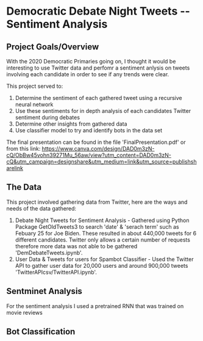 # Democratic Debate Night Tweets -- Sentiment Analysis

## Project Goals/Overview

With the 2020 Democratic Primaries going on, I thought it would be interesting to use Twitter data and perfomr a sentiment anlysis on tweets involving each candidate in order to see if any trends were clear. 

This project served to:

1. Determine the sentiment of each gathered tweet using a recursive neural network
2. Use these sentiments for in depth analysis of each candidates Twitter sentiment during debates
3. Determine other insights from gathered data
4. Use classifier model to try and identify bots in the data set

The final presentation can be found in the file 'FinalPresentation.pdf' or from this link:
https://www.canva.com/design/DAD0m3zN-cQ/ObBw45vohn39271Mu_56aw/view?utm_content=DAD0m3zN-cQ&utm_campaign=designshare&utm_medium=link&utm_source=publishsharelink

## The Data

This project involved gathering data from Twitter, here are the ways and needs of the data gathered:

1. Debate Night Tweets for Sentiment Analysis - Gathered using Python Package GetOldTweets3 to search 'date' & 'serach term' such as Febuary 25 for Joe Biden. These resulted in about 440,000 tweets for 6 different candidates. Twitter only allows a certain number of requests therefore more data was not able to be gathered 'DemDebateTweets.ipynb'.
2. User Data & Tweets for users for Spambot Classifier - Used the Twitter API to gather user data for 20,000 users and around 900,000 tweets 'TwitterAPIcsv/TwitterAPI.ipynb'.

## Sentminet Analysis

For the sentiment analysis I used a pretrained RNN that was trained on movie reviews

## Bot Classification


